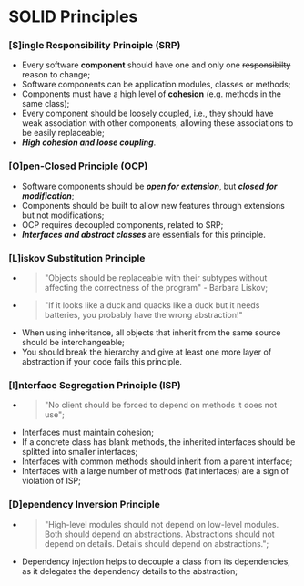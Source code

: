 # SOLID Principles

### [S]ingle Responsibility Principle (SRP)
 - Every software **component** should have one and only one ~~responsibilty~~ reason to change;
 - Software components can be application modules, classes or methods;
 - Components must have a high level of **cohesion** (e.g. methods in the same class);
 - Every component should be loosely coupled, i.e., they should have weak association with other components, allowing these associations to be easily replaceable;
 - ___High cohesion and loose coupling___.

### [O]pen-Closed Principle (OCP)
 - Software components should be ***open for extension***, but ***closed for modification***;
 - Components should be built to allow new features through extensions but not modifications;
 - OCP requires decoupled components, related to SRP;
 - ***Interfaces and abstract classes*** are essentials for this principle.

### [L]iskov Substitution Principle
 - > "Objects should be replaceable with their subtypes without affecting the correctness of the program" - Barbara Liskov;
 - > "If it looks like a duck and quacks like a duck but it needs batteries, you probably have the wrong abstraction!"
 - When using inheritance, all objects that inherit from the same source should be interchangeable;
 - You should break the hierarchy and give at least one more layer of abstraction if your code fails this principle.

### [I]nterface Segregation Principle (ISP)
 - > "No client should be forced to depend on methods it does not use";
 - Interfaces must maintain cohesion;
 - If a concrete class has blank methods, the inherited interfaces should be splitted into smaller interfaces;
 - Interfaces with common methods should inherit from a parent interface;
 - Interfaces with a large number of methods (fat interfaces) are a sign of violation of ISP;

### [D]ependency Inversion Principle
 - > "High-level modules should not depend on low-level modules. Both should depend on abstractions. Abstractions should not depend on details. Details should depend on abstractions.";
 - Dependency injection helps to decouple a class from its dependencies, as it delegates the dependency details to the abstraction;
